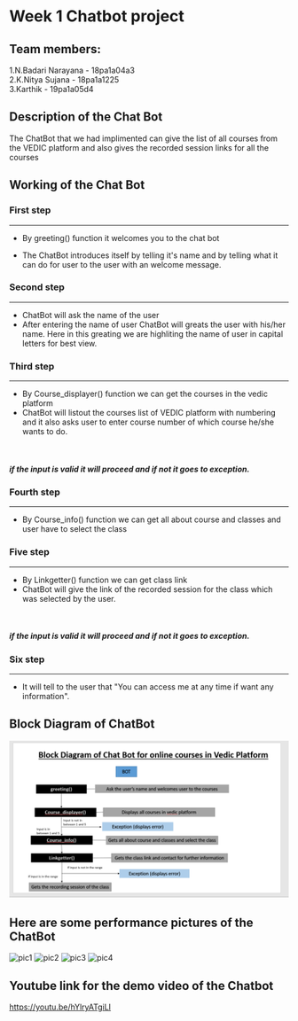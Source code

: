 # Week 1 Chatbot project


## Team members:
1.N.Badari Narayana - 18pa1a04a3<br/>
2.K.Nitya Sujana - 18pa1a1225<br/>
3.Karthik - 19pa1a05d4

## Description of the Chat Bot
The ChatBot that we had implimented can give the list of all courses from the VEDIC platform and also gives the recorded session links for all the courses

## Working of the Chat Bot
### First step
---
* By greeting() function it welcomes you to the chat bot<br/>

* The ChatBot introduces itself by telling it's name and by telling what it can do for user to the user with an welcome message.

### Second step
---
* ChatBot will ask the name of the user<br/>
* After entering the name of user ChatBot will greats the user with his/her name. Here in this greating we are highliting the name of user in capital letters for best view.

### Third step
---
* By Course_displayer() function we can get the courses in the vedic platform<br/>
 * ChatBot will listout the courses list of VEDIC platform with numbering and it also asks user to enter course number of which course he/she wants to do.
<br/>
 
##### if the input is valid it will proceed and if not it goes to exception.

### Fourth step
---
* By Course_info() function we can get all about course and classes and user have to select the class

### Five step
---
* By Linkgetter() function we can get class link<br/> 
* ChatBot will give the link of the recorded session for the class which was selected by the user.
<br/>

##### if the input is valid it will proceed and if not it goes to exception.

### Six step
---
* It will tell to the user that "You can access me at any time if want any information".

## Block Diagram of ChatBot
![Block Diagram of the Chat Bot](https://github.com/Nityak25/Course/blob/main/block.png?raw=true)

## Here are some performance pictures of the ChatBot
![pic1](https://user-images.githubusercontent.com/72606000/96372951-1bd2f780-1187-11eb-9a68-bcd4cac4bd81.jpg)
![pic2](https://user-images.githubusercontent.com/72606000/96373019-7ff5bb80-1187-11eb-8d87-05e1767e0b4b.jpg)
![pic3](https://user-images.githubusercontent.com/72606000/96373022-85530600-1187-11eb-80f4-1732064f59cd.jpg)
![pic4](https://user-images.githubusercontent.com/72606000/96373024-897f2380-1187-11eb-9e88-b0a2dbba0d44.jpg)



## Youtube link for the demo video of the Chatbot
https://youtu.be/hYlryATgiLI




